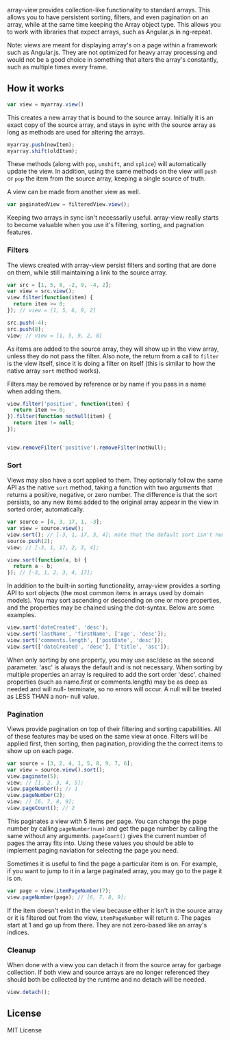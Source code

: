array-view provides collection-like functionality to standard arrays. This
allows you to have persistent sorting, filters, and even pagination on an array,
while at the same time keeping the Array object type. This allows you to work
with libraries that expect arrays, such as Angular.js in ng-repeat.

Note: views are meant for displaying array's on a page within a framework such
as Angular.js. They are not optimized for heavy array processing and would not
be a good choice in something that alters the array's constantly, such as
multiple times every frame.

How it works
------------

```js
var view = myarray.view()
```

This creates a new array that is bound to the source array. Initially it is an
exact copy of the source array, and stays in sync with the source array as long
as methods are used for altering the arrays.

```js
myarray.push(newItem);
myarray.shift(oldItem);
```

These methods (along with `pop`, `unshift`, and `splice`) will automatically
update the view. In addition, using the same methods on the view will `push` or
`pop` the item from the source array, keeping a single source of truth.

A view can be made from another view as well.

```js
var paginatedView = filteredView.view();
```

Keeping two arrays in sync isn't necessarily useful. array-view really starts to
become valuable when you use it's filtering, sorting, and pagnation features.

### Filters

The views created with array-view persist filters and sorting that are done on
them, while still maintaining a link to the source array.

```js
var src = [1, 5, 8, -2, 9, -4, 2];
var view = src.view();
view.filter(function(item) {
  return item >= 0;
}); // view = [1, 5, 6, 9, 2]

src.push(-4);
src.push(8);
view; // view = [1, 5, 9, 2, 8]
```

As items are added to the source array, they will show up in the view array,
unless they do not pass the filter. Also note, the return from a call to
`filter` is the view itself, since it is doing a filter on itself (this is
similar to how the native array `sort` method works).

Filters may be removed by reference or by name if you pass in a name when adding
them.

```js
view.filter('positive', function(item) {
  return item >= 0;
}).filter(function notNull(item) {
  return item != null;
});


view.removeFilter('positive').removeFilter(notNull);
```

### Sort

Views may also have a sort applied to them. They optionally follow the same API
as the native `sort` method, taking a function with two arguments that returns
a positive, negative, or zero number. The difference is that the sort persists,
so any new items added to the original array appear in the view in sorted order,
automatically.

```js
var source = [4, 3, 17, 1, -3];
var view = source.view();
view.sort(); // [-3, 1, 17, 3, 4]; note that the default sort isn't numerical
source.push(2);
view; // [-3, 1, 17, 2, 3, 4];

view.sort(function(a, b) {
  return a - b;
}); // [-3, 1, 2, 3, 4, 17];
```

In addition to the built-in sorting functionality, array-view provides a sorting
API to sort objects (the most common items in arrays used by domain models). You
may sort ascending or descending on one or more properties, and the properties
may be chained using the dot-syntax. Below are some examples.

```js
view.sort('dateCreated', 'desc');
view.sort('lastName', 'firstName', ['age', 'desc']);
view.sort('comments.length', ['postDate', 'desc']);
view.sort(['dateCreated', 'desc'], ['title', 'asc']);
```

When only sorting by one property, you may use asc/desc as the second parameter.
'asc' is always the default and is not necessary. When sorting by multiple
properties an array is required to add the sort order 'desc'. chained properties
(such as name.first or comments.length) may be as deep as needed and will null-
terminate, so no errors will occur. A null will be treated as LESS THAN a non-
null value.

### Pagination

Views provide pagination on top of their filtering and sorting capabilities. All
of these features may be used on the same view at once. Filters will be applied
first, then sorting, then pagination, providing the the correct items to show
up on each page.

```js
var source = [3, 2, 4, 1, 5, 8, 9, 7, 6];
var view = source.view().sort();
view.paginate(5);
view; // [1, 2, 3, 4, 5];
view.pageNumber(); // 1
view.pageNumber(2);
view; // [6, 7, 8, 9];
view.pageCount(); // 2
```

This paginates a view with 5 items per page. You can change the page number by
calling `pageNumber(num)` and get the page number by calling the same without
any arguments. `pageCount()` gives the current number of pages the array fits
into. Using these values you should be able to implement paging naviation for
selecting the page you need.

Sometimes it is useful to find the page a particular item is on. For example, if
you want to jump to it in a large paginated array, you may go to the page it is
on.

```js
var page = view.itemPageNumber(7);
view.pageNumber(page); // [6, 7, 8, 9];
```

If the item doesn't exist in the view because either it isn't in the source
array or it is filtered out from the view, `itemPageNumber` will return `0`. The
pages start at 1 and go up from there. They are not zero-based like an array's
indices.

### Cleanup

When done with a view you can detach it from the source array for garbage
collection. If both view and source arrays are no longer referenced they should
both be collected by the runtime and no detach will be needed.

```js
view.detach();
```

License
-------

MIT License
